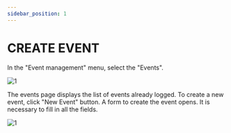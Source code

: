 ```yaml
---
sidebar_position: 1
---
```


# CREATE EVENT

In the "Event management" menu, select the "Events".

![1](./../assets/novatelaevento.png)

The events page displays the list of events already logged. To create a new event, click "New Event" button. A form to create the event opens. It is necessary to fill in all the fields.

![1](./../assets/criarnovoevento.png)